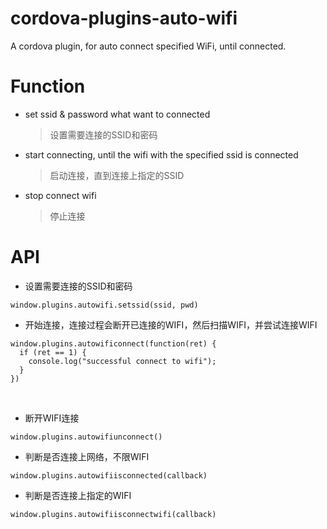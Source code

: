 # cordova-plugins-auto-wifi
A cordova plugin, for auto connect specified WiFi, until connected.

# Function
- set ssid & password what want to connected
  >设置需要连接的SSID和密码
- start connecting, until the wifi with the specified ssid is connected
  >启动连接，直到连接上指定的SSID
- stop connect wifi
  >停止连接

# API
- 设置需要连接的SSID和密码
<pre><code>window.plugins.autowifi.setssid(ssid, pwd)</code></pre>
    
- 开始连接，连接过程会断开已连接的WIFI，然后扫描WIFI，并尝试连接WIFI
<pre><code>window.plugins.autowificonnect(function(ret) { 
  if (ret == 1) {
    console.log("successful connect to wifi");
  }
})</code></pre>
   
- 断开WIFI连接
<pre><code>window.plugins.autowifiunconnect()</code></pre>
    
- 判断是否连接上网络，不限WIFI
<pre><code>window.plugins.autowifiisconnected(callback)</code></pre>
    
- 判断是否连接上指定的WIFI
<pre><code>window.plugins.autowifiisconnectwifi(callback)</code></pre>
    
